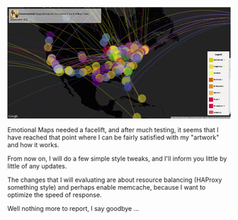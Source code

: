 ![Image1](../project_images/cover.jpg?raw=true "Image1")

Emotional Maps needed a facelift, and after much testing, it seems that I have reached that point where I can be fairly satisfied with my "artwork" and how it works. 

From now on, I will do a few simple style tweaks, and I'll inform you little by little of any updates. 

The changes that I will evaluating are about resource balancing (HAProxy something style) and perhaps enable memcache, because I want to optimize the speed of response. 

Well nothing more to report, I say goodbye ...